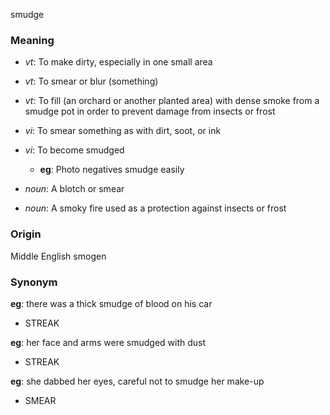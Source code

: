 smudge
### Meaning
+ _vt_: To make dirty, especially in one small area
+ _vt_: To smear or blur (something)
+ _vt_: To fill (an orchard or another planted area) with dense smoke from a smudge pot in order to prevent damage from insects or frost
+ _vi_: To smear something as with dirt, soot, or ink
+ _vi_: To become smudged
    + __eg__: Photo negatives smudge easily

+ _noun_: A blotch or smear
+ _noun_: A smoky fire used as a protection against insects or frost

### Origin

Middle English smogen

### Synonym

__eg__: there was a thick smudge of blood on his car

+ STREAK

__eg__: her face and arms were smudged with dust

+ STREAK

__eg__: she dabbed her eyes, careful not to smudge her make-up

+ SMEAR


